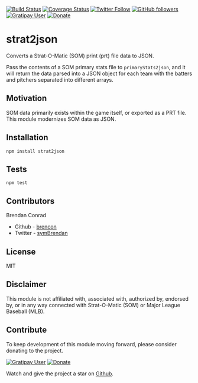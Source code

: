 [![Build Status](https://travis-ci.org/brencon/strat2json.svg?branch=master)](https://travis-ci.org/brencon/strat2json)
[![Coverage Status](https://coveralls.io/repos/github/brencon/strat2json/badge.svg?branch=master)](https://coveralls.io/github/brencon/strat2json?branch=master)
[![Twitter Follow](https://img.shields.io/twitter/follow/symbrendan.svg?style=social&label=Follow)](https://twitter.com/symbrendan)
[![GitHub followers](https://img.shields.io/github/followers/brencon.svg?style=social&label=Follow)](https://github.com/brencon)
[![Gratipay User](https://img.shields.io/gratipay/user/brencon.svg)](https://gratipay.com/strat2json/)
[![Donate](https://img.shields.io/badge/Donate-PayPal-green.svg)](https://www.paypal.com/cgi-bin/webscr?cmd=_s-xclick&hosted_button_id=QJTF67JZE4G3C)

# strat2json
Converts a Strat-O-Matic (SOM) print (prt) file data to JSON.

Pass the contents of a SOM primary stats file to `primaryStats2json`, and it will return the data parsed into a JSON object for each team with the batters and pitchers separated into different arrays.

## Motivation

SOM data primarily exists within the game itself, or exported as a PRT file. This module modernizes SOM data as JSON.

## Installation

`npm install strat2json`

## Tests

`npm test`

## Contributors

Brendan Conrad 
* Github - [brencon](https://github.com/brencon)
* Twitter - [symBrendan](https://twitter.com/symBrendan)

## License

MIT

## Disclaimer

This module is not affiliated with, associated with, authorized by, endorsed by, or in any way connected with Strat-O-Matic (SOM) or Major League Baseball (MLB).

## Contribute

To keep development of this module moving forward, please consider donating to the project.

[![Gratipay User](https://img.shields.io/gratipay/user/brencon.svg)](https://gratipay.com/strat2json/)
[![Donate](https://img.shields.io/badge/Donate-PayPal-green.svg)](https://www.paypal.com/cgi-bin/webscr?cmd=_s-xclick&hosted_button_id=QJTF67JZE4G3C)

Watch and give the project a star on [Github](https://github.com/brencon/strat2json).